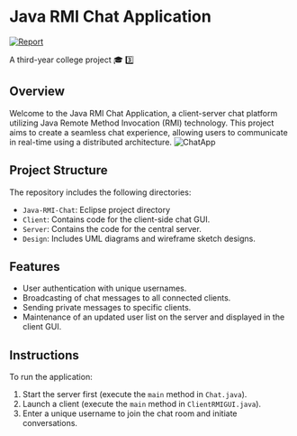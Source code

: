 # Java RMI Chat Application

[![Report](https://img.shields.io/github/license/your-username/ava-RMI-Chat)](LICENSE)

A third-year college project 🎓 3️⃣

## Overview

Welcome to the Java RMI Chat Application, a client-server chat platform utilizing Java Remote Method Invocation (RMI) technology. This project aims to create a seamless chat experience, allowing users to communicate in real-time using a distributed architecture.
![ChatApp](https://github.com/Napi55/Hourly_Energy_Consumption/assets/88117366/55c2eff5-edbf-49e9-b3d1-d047c305b03b)
## Project Structure

The repository includes the following directories:

- `Java-RMI-Chat`: Eclipse project directory
- `Client`: Contains code for the client-side chat GUI.
- `Server`: Contains the code for the central server.
- `Design`: Includes UML diagrams and wireframe sketch designs.

## Features

- User authentication with unique usernames.
- Broadcasting of chat messages to all connected clients.
- Sending private messages to specific clients.
- Maintenance of an updated user list on the server and displayed in the client GUI.

## Instructions

To run the application:

1. Start the server first (execute the `main` method in `Chat.java`).
2. Launch a client (execute the `main` method in `ClientRMIGUI.java`).
3. Enter a unique username to join the chat room and initiate conversations.

